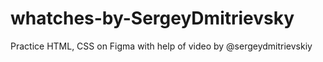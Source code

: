 # whatches-by-SergeyDmitrievsky
Practice HTML, CSS on Figma with help of video by @sergeydmitrievskiy
